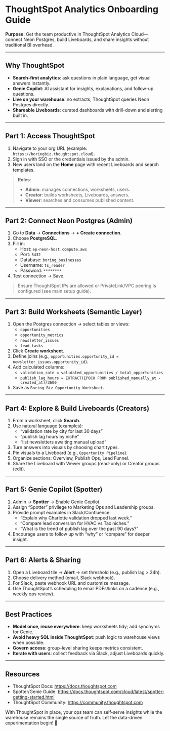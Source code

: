 # ThoughtSpot Analytics Onboarding Guide

**Purpose**: Get the team productive in ThoughtSpot Analytics Cloud—connect Neon Postgres, build Liveboards, and share insights without traditional BI overhead.

---

## Why ThoughtSpot
- **Search-first analytics**: ask questions in plain language, get visual answers instantly.
- **Genie Copilot**: AI assistant for insights, explanations, and follow-up questions.
- **Live on your warehouse**: no extracts; ThoughtSpot queries Neon Postgres directly.
- **Shareable Liveboards**: curated dashboards with drill-down and alerting built in.

---

## Part 1: Access ThoughtSpot
1. Navigate to your org URL (example: `https://boringbiz.thoughtspot.cloud`).
2. Sign in with SSO or the credentials issued by the admin.
3. New users land on the **Home** page with recent Liveboards and search templates.

> **Roles**:
> - **Admin**: manages connections, worksheets, users.
> - **Creator**: builds worksheets, Liveboards, answers.
> - **Viewer**: searches and consumes published content.

---

## Part 2: Connect Neon Postgres (Admin)
1. Go to **Data** → **Connections** → **+ Create connection**.
2. Choose **PostgreSQL**.
3. Fill in:
   - Host: `ep-neon-host.compute.aws`
   - Port: `5432`
   - Database: `boring_businesses`
   - Username: `ts_reader`
   - Password: `********`
4. Test connection → Save.

> Ensure ThoughtSpot IPs are allowed or PrivateLink/VPC peering is configured (see main setup guide).

---

## Part 3: Build Worksheets (Semantic Layer)
1. Open the Postgres connection → select tables or views:
   - `opportunities`
   - `opportunity_metrics`
   - `newsletter_issues`
   - `lead_tasks`
2. Click **Create worksheet**.
3. Define joins (e.g., `opportunities.opportunity_id = newsletter_issues.opportunity_id`).
4. Add calculated columns:
   - `validation_rate = validated_opportunities / total_opportunities`
   - `publish_lag_hours = EXTRACT(EPOCH FROM published_manually_at - created_at)/3600`
5. Save as `Boring Biz Opportunity Worksheet`.

---

## Part 4: Explore & Build Liveboards (Creators)
1. From a worksheet, click **Search**.
2. Use natural language (examples):
   - “validation rate by city for last 30 days”
   - “publish lag hours by niche”
   - “list newsletters awaiting manual upload”
3. Turn answers into visuals by choosing chart types.
4. Pin visuals to a Liveboard (e.g., `Opportunity Pipeline`).
5. Organize sections: Overview, Publish Ops, Lead Funnel.
6. Share the Liveboard with Viewer groups (read-only) or Creator groups (edit).

---

## Part 5: Genie Copilot (Spotter)
1. Admin → **Spotter** → Enable Genie Copilot.
2. Assign “Spotter” privilege to Marketing Ops and Leadership groups.
3. Provide prompt examples in Slack/Confluence:
   - “Explain why Charlotte validation dropped last week.”
   - “Compare lead conversion for HVAC vs Tax niches.”
   - “What is the trend of publish lag over the past 90 days?”
4. Encourage users to follow up with “why” or “compare” for deeper insight.

---

## Part 6: Alerts & Sharing
1. Open a Liveboard tile → **Alert** → set threshold (e.g., publish lag > 24h).
2. Choose delivery method (email, Slack webhook).
3. For Slack, paste webhook URL and customize message.
4. Use ThoughtSpot’s scheduling to email PDFs/links on a cadence (e.g., weekly ops review).

---

## Best Practices
- **Model once, reuse everywhere**: keep worksheets tidy; add synonyms for Genie.
- **Avoid heavy SQL inside ThoughtSpot**: push logic to warehouse views when possible.
- **Govern access**: group-level sharing keeps metrics consistent.
- **Iterate with users**: collect feedback via Slack, adjust Liveboards quickly.

---

## Resources
- ThoughtSpot Docs: https://docs.thoughtspot.com
- Spotter/Genie Guide: https://docs.thoughtspot.com/cloud/latest/spotter-getting-started.html
- ThoughtSpot Community: https://community.thoughtspot.com

With ThoughtSpot in place, your ops team can self-serve insights while the warehouse remains the single source of truth. Let the data-driven experimentation begin! 🚀
